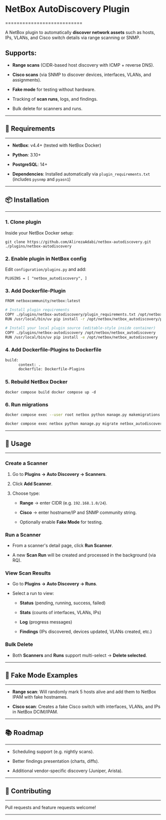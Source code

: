 # NetBox AutoDiscovery Plugin
===========================

A NetBox plugin to automatically **discover network assets** such as hosts, IPs, VLANs, and Cisco switch details via range scanning or SNMP.

## Supports:

-   **Range scans** (CIDR-based host discovery with ICMP + reverse DNS).

-   **Cisco scans** (via SNMP to discover devices, interfaces, VLANs, and assignments).

-   **Fake mode** for testing without hardware.

-   Tracking of **scan runs**, logs, and findings.

-   Bulk delete for scanners and runs.

* * * * *

## 🔧 Requirements
---------------

-   **NetBox**: v4.4+ (tested with NetBox Docker)

-   **Python**: 3.10+

-   **PostgreSQL**: 14+

-   **Dependencies**: Installed automatically via `plugin_requirements.txt` (includes `pysnmp` and `pyasn1`)

* * * * *

## 📦 Installation
---------------

### 1\. Clone plugin

Inside your NetBox Docker setup:

`git clone https://github.com/AlirezaAdabi/netbox-autodiscovery.git ./plugins/netbox-autodiscovery`

### 2\. Enable plugin in NetBox config

Edit `configuration/plugins.py` and add:

`PLUGINS = [
    "netbox_autodiscovery",
]`

### 3\. Add Dockerfile-Plugin

```bash
FROM netboxcommunity/netbox:latest

# Install plugin requirements
COPY ./plugins/netbox-autodiscovery/plugin_requirements.txt /opt/netbox/netbox_autodiscovery/
RUN /usr/local/bin/uv pip install -r /opt/netbox/netbox_autodiscovery/plugin_requirements.txt

# Install your local plugin source (editable-style inside container)
COPY ./plugins/netbox-autodiscovery /opt/netbox/netbox_autodiscovery
RUN /usr/local/bin/uv pip install -e /opt/netbox/netbox_autodiscovery
```

### 4\. Add Dockerfile-Plugins to Dockerfile
 
```bash
build:
      context: .
      dockerfile: Dockerfile-Plugins
```


### 5\. Rebuild NetBox Docker

`docker compose build
docker compose up -d`

### 6\. Run migrations

```bash
docker compose exec --user root netbox python manage.py makemigrations netbox_autodiscovery

docker compose exec netbox python manage.py migrate netbox_autodiscovery

```

* * * * *

## 🚀 Usage
--------

### Create a Scanner

1.  Go to **Plugins → Auto Discovery → Scanners**.

2.  Click **Add Scanner**.

3.  Choose type:

    -   **Range** → enter CIDR (e.g. `192.168.1.0/24`).

    -   **Cisco** → enter hostname/IP and SNMP community string.

    -   Optionally enable **Fake Mode** for testing.

### Run a Scanner

-   From a scanner's detail page, click **Run Scanner**.

-   A new **Scan Run** will be created and processed in the background (via RQ).

### View Scan Results

-   Go to **Plugins → Auto Discovery → Runs**.

-   Select a run to view:

    -   **Status** (pending, running, success, failed)

    -   **Stats** (counts of interfaces, VLANs, IPs)

    -   **Log** (progress messages)

    -   **Findings** (IPs discovered, devices updated, VLANs created, etc.)

### Bulk Delete

-   Both **Scanners** and **Runs** support multi-select → **Delete selected**.

* * * * *

## 🧪 Fake Mode Examples
---------------------

-   **Range scan**: Will randomly mark 5 hosts alive and add them to NetBox IPAM with fake hostnames.

-   **Cisco scan**: Creates a fake Cisco switch with interfaces, VLANs, and IPs in NetBox DCIM/IPAM.

* * * * *

## 📚 Roadmap
----------

-   Scheduling support (e.g. nightly scans).

-   Better findings presentation (charts, diffs).

-   Additional vendor-specific discovery (Juniper, Arista).

* * * * *

## 🤝 Contributing
---------------

Pull requests and feature requests welcome!

* * * * *
